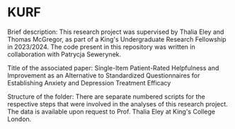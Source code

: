 # KURF
Brief description: This research project was supervised by Thalia Eley and Thomas McGregor, as part of a King's Undergraduate Research Fellowship in 2023/2024. The code present in this repository was written in collaboration with Patrycja Sewerynek.

Title of the associated paper: Single-Item Patient-Rated Helpfulness and Improvement as an Alternative to Standardized Questionnaires for Establishing Anxiety and Depression Treatment Efficacy

Structure of the folder: There are separate numbered scripts for the respective steps that were involved in the analyses of this research project. The data is available upon request to Prof. Thalia Eley at King's College London. 


